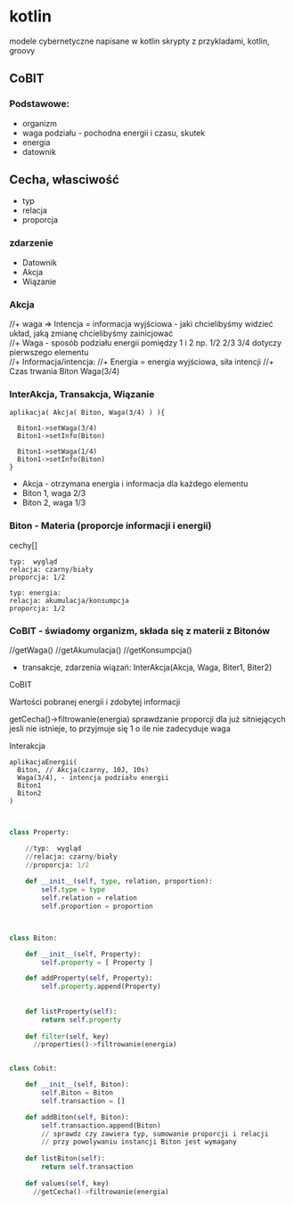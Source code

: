 # kotlin
modele cybernetyczne napisane w kotlin skrypty z przykladami, kotlin, groovy



## CoBIT


### Podstawowe:

  + organizm
  + waga podziału - pochodna energii i czasu, skutek
  + energia
  + datownik
  

## Cecha, własciwość
  + typ
  + relacja
  + proporcja


### zdarzenie 

  + Datownik
  + Akcja
  + Wiązanie

  
### Akcja

  //+ waga => Intencja = informacja wyjściowa - jaki chcielibyśmy widzieć układ, jaką zmianę chcielibyśmy zainicjować   
  //+ Waga - sposób podziału energii pomiędzy 1 i 2 np. 1/2 2/3 3/4 dotyczy pierwszego elementu  
  //+ Informacja/intencja: 
  //+ Energia = energia wyjściowa, siła intencji
  //+ Czas trwania
  Biton
  Waga(3/4)


### InterAkcja, Transakcja, Wiązanie
  
    aplikacja( Akcja( Biton, Waga(3/4) ) ){
      
      Biton1->setWaga(3/4)
      Biton1->setInfo(Biton)
      
      Biton1->setWaga(1/4)
      Biton1->setInfo(Biton)
    }
    
  + Akcja - otrzymana energia i informacja dla każdego elementu  
  + Biton 1, waga 2/3
  + Biton 2, waga 1/3
  
  

### Biton - Materia (proporcje informacji i energii)
  
  cechy[]
    
    typ:  wygląd
    relacja: czarny/biały
    proporcja: 1/2
    
    typ: energia:
    relacja: akumulacja/konsumpcja
    proporcja: 1/2
  
  


### CoBIT - świadomy organizm, składa się z materii z Bitonów
  
  //getWaga()
  //getAkumulacja()
  //getKonsumpcja()
  
  + transakcje, zdarzenia wiązań: 
    InterAkcja(Akcja, Waga, Biter1, Biter2)
  
  
  
  
  
CoBIT

  Wartości pobranej energii i zdobytej informacji
  
  getCecha()->filtrowanie(energia)
  sprawdzanie proporcji dla już sitniejących
  jesli nie istnieje, to przyjmuje się 1 o ile nie zadecyduje waga
  

  Interakcja

    aplikacjaEnergii(
      Biton, // Akcja(czarny, 10J, 10s)
      Waga(3/4), - intencja podziału energii
      Biton1
      Biton2
    )
    
    
```python


class Property:

    //typ:  wygląd
    //relacja: czarny/biały
    //proporcja: 1/2
    
    def __init__(self, type, relation, proportion):
        self.type = type        
        self.relation = relation
        self.proportion = proportion



class Biton:

    def __init__(self, Property):        
        self.property = [ Property ]

    def addProperty(self, Property):
        self.property.append(Property)
        
    
    def listProperty(self):
        return self.property
        
    def filter(self, key)
      //properties()->filtrowanie(energia)


class Cobit:    

    def __init__(self, Biton):
        self.Biton = Biton
        self.transaction = []

    def addBiton(self, Biton):
        self.transaction.append(Biton)
        // sprawdz czy zawiera typ, sumowanie proporcji i relacji
        // przy powolywaniu instancji Biton jest wymagany
    
    def listBiton(self):
        return self.transaction
        
    def values(self, key)
      //getCecha()->filtrowanie(energia)
        
```        
  
